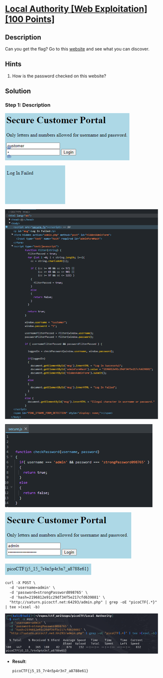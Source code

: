 # [Local Authority [Web Exploitation] [100 Points]](https://play.picoctf.org/practice/challenge/278?category=1&originalEvent=70&page=1) #

## Description ##
Can you get the flag?
Go to this [website](http://saturn.picoctf.net:64293/) and see what you can discover.

## Hints ##
1. How is the password checked on this website?

## Solution ##

### Step 1: Description ###
![](images/webpage.png)

![](images/webpage_failed.png)

![](images/webpage_inspectFailed.png)

![](images/webpage_inspectSecure.js.png)

![](images/webpage_login.png)

![](images/webpage_loggedIn.png)

    curl -X POST \
      -d 'username=admin' \
      -d 'password=strongPassword098765' \
      -d 'hash=2196812e91c29df34f5e217cfd639881' \
      "http://saturn.picoctf.net:64293/admin.php" | grep -oE "picoCTF{.*}" | tee >(xsel -b)

![](images/webpage_retrieveFlag.png)

* **Result**:

      picoCTF{j5_15_7r4n5p4r3n7_a8788e61}
